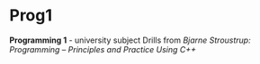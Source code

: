 # Prog1
**Programming 1** - university subject
Drills from *Bjarne Stroustrup: Programming – Principles and Practice Using C++*
